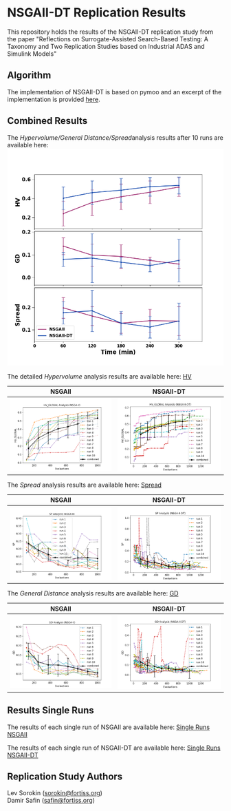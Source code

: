 # NSGAII-DT Replication Results

This repository holds the results of the NSGAII-DT replication study from the paper "Reflections on Surrogate-Assisted Search-Based Testing: A Taxonomy and Two Replication Studies based on Industrial ADAS and Simulink Models"

## Algorithm

The implementation of NSGAII-DT is based on pymoo and an excerpt of the implementation is provided [here](algorithm/nsga2_dt_sim.py).

## Combined Results
The *Hypervolume/General Distance/Spread*analysis results after 10 runs are available here: 
<img src="subplots_combined.png" alt="results_10_runs" width="600"/>

The detailed *Hypervolume* analysis results are available here: [HV](/hv/)

NSGAII         |  NSGAII-DT
:-------------------------:|:-------------------------:
<img src="hv/hv_global_combined_NSGA-II.png" alt="HV" width="600"/>  |  <img src="hv/hv_global_combined_NSGA-II-DT.png" alt="HV" width="600"/>

The *Spread* analysis results are available here: [Spread](/sp/) 

NSGAII         |  NSGAII-DT
:-------------------------:|:-------------------------:
<img src="sp/sp_combined_NSGA-II.png" alt="SP" width="600"/> |  <img src="sp/sp_combined_NSGA-II-DT.png" alt="SP" width="600"/>

The *General Distance* analysis results are available here: [GD](/gd/) 

NSGAII         |  NSGAII-DT
:-------------------------:|:-------------------------:
<img src="gd/gd_combined_NSGA-II.png" alt="GD" width="600"/> | <img src="gd/gd_combined_NSGA-II-DT.png" alt="GD" width="600"/>


## Results Single Runs

The results of each single run of NSGAII are available here: [Single Runs NSGAII](NSGA-II/)

The results of each single run of NSGAII-DT are available here: [Single Runs NSGAII-DT](NSGA-II-DT/)

## Replication Study Authors

Lev Sorokin (sorokin@fortiss.org) \
Damir Safin (safin@fortiss.org)
